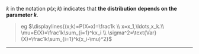 $k$ in the notation $p(x; k)$ indicates that **the distribution depends on the parameter $k$**.
> eg $\displaylines{(x;k)=P(X=x)=\frac1k \\ x=x_1,\ldots,x_k.\\ \mu=E(X)=\frac1k\sum_{i=1}^kx_i  \\ \sigma^2=\text{Var}(X)=\frac1k\sum_{i=1}^k(x_i-\mu)^2}$ 



***
